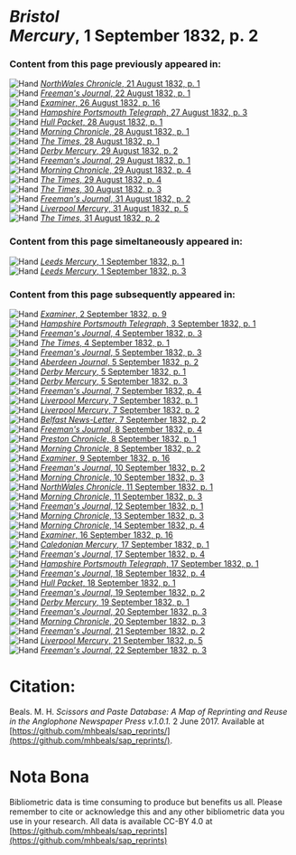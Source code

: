 # *Bristol Mercury*, 1 September 1832, p. 2  
  
### Content from this page previously appeared in:  
![Hand](http://scissorsandpaste.net/wp-content/uploads/2017/06/smallhandpointer.png) [*NorthWales Chronicle*, 21 August 1832, p. 1](https://mhbeals.github.io/sap_html/NorthWales-Chronicle/NorthWales-Chronicle-21-August-1832-p-1)  
![Hand](http://scissorsandpaste.net/wp-content/uploads/2017/06/smallhandpointer.png) [*Freeman's Journal*, 22 August 1832, p. 1](https://mhbeals.github.io/sap_html/Freeman's-Journal/Freeman's-Journal-22-August-1832-p-1)  
![Hand](http://scissorsandpaste.net/wp-content/uploads/2017/06/smallhandpointer.png) [*Examiner*, 26 August 1832, p. 16](https://mhbeals.github.io/sap_html/Examiner/Examiner-26-August-1832-p-16)  
![Hand](http://scissorsandpaste.net/wp-content/uploads/2017/06/smallhandpointer.png) [*Hampshire Portsmouth Telegraph*, 27 August 1832, p. 3](https://mhbeals.github.io/sap_html/Hampshire-Portsmouth-Telegraph/Hampshire-Portsmouth-Telegraph-27-August-1832-p-3)  
![Hand](http://scissorsandpaste.net/wp-content/uploads/2017/06/smallhandpointer.png) [*Hull Packet*, 28 August 1832, p. 1](https://mhbeals.github.io/sap_html/Hull-Packet/Hull-Packet-28-August-1832-p-1)  
![Hand](http://scissorsandpaste.net/wp-content/uploads/2017/06/smallhandpointer.png) [*Morning Chronicle*, 28 August 1832, p. 1](https://mhbeals.github.io/sap_html/Morning-Chronicle/Morning-Chronicle-28-August-1832-p-1)  
![Hand](http://scissorsandpaste.net/wp-content/uploads/2017/06/smallhandpointer.png) [*The Times*, 28 August 1832, p. 1](https://mhbeals.github.io/sap_html/The-Times/The-Times-28-August-1832-p-1)  
![Hand](http://scissorsandpaste.net/wp-content/uploads/2017/06/smallhandpointer.png) [*Derby Mercury*, 29 August 1832, p. 2](https://mhbeals.github.io/sap_html/Derby-Mercury/Derby-Mercury-29-August-1832-p-2)  
![Hand](http://scissorsandpaste.net/wp-content/uploads/2017/06/smallhandpointer.png) [*Freeman's Journal*, 29 August 1832, p. 1](https://mhbeals.github.io/sap_html/Freeman's-Journal/Freeman's-Journal-29-August-1832-p-1)  
![Hand](http://scissorsandpaste.net/wp-content/uploads/2017/06/smallhandpointer.png) [*Morning Chronicle*, 29 August 1832, p. 4](https://mhbeals.github.io/sap_html/Morning-Chronicle/Morning-Chronicle-29-August-1832-p-4)  
![Hand](http://scissorsandpaste.net/wp-content/uploads/2017/06/smallhandpointer.png) [*The Times*, 29 August 1832, p. 4](https://mhbeals.github.io/sap_html/The-Times/The-Times-29-August-1832-p-4)  
![Hand](http://scissorsandpaste.net/wp-content/uploads/2017/06/smallhandpointer.png) [*The Times*, 30 August 1832, p. 3](https://mhbeals.github.io/sap_html/The-Times/The-Times-30-August-1832-p-3)  
![Hand](http://scissorsandpaste.net/wp-content/uploads/2017/06/smallhandpointer.png) [*Freeman's Journal*, 31 August 1832, p. 2](https://mhbeals.github.io/sap_html/Freeman's-Journal/Freeman's-Journal-31-August-1832-p-2)  
![Hand](http://scissorsandpaste.net/wp-content/uploads/2017/06/smallhandpointer.png) [*Liverpool Mercury*, 31 August 1832, p. 5](https://mhbeals.github.io/sap_html/Liverpool-Mercury/Liverpool-Mercury-31-August-1832-p-5)  
![Hand](http://scissorsandpaste.net/wp-content/uploads/2017/06/smallhandpointer.png) [*The Times*, 31 August 1832, p. 2](https://mhbeals.github.io/sap_html/The-Times/The-Times-31-August-1832-p-2)  
  
### Content from this page simeltaneously appeared in:  
![Hand](http://scissorsandpaste.net/wp-content/uploads/2017/06/smallhandpointer.png) [*Leeds Mercury*, 1 September 1832, p. 1](https://mhbeals.github.io/sap_html/Leeds-Mercury/Leeds-Mercury-1-September-1832-p-1)  
![Hand](http://scissorsandpaste.net/wp-content/uploads/2017/06/smallhandpointer.png) [*Leeds Mercury*, 1 September 1832, p. 3](https://mhbeals.github.io/sap_html/Leeds-Mercury/Leeds-Mercury-1-September-1832-p-3)  
  
### Content from this page subsequently appeared in:  
![Hand](http://scissorsandpaste.net/wp-content/uploads/2017/06/smallhandpointer.png) [*Examiner*, 2 September 1832, p. 9](https://mhbeals.github.io/sap_html/Examiner/Examiner-2-September-1832-p-9)  
![Hand](http://scissorsandpaste.net/wp-content/uploads/2017/06/smallhandpointer.png) [*Hampshire Portsmouth Telegraph*, 3 September 1832, p. 1](https://mhbeals.github.io/sap_html/Hampshire-Portsmouth-Telegraph/Hampshire-Portsmouth-Telegraph-3-September-1832-p-1)  
![Hand](http://scissorsandpaste.net/wp-content/uploads/2017/06/smallhandpointer.png) [*Freeman's Journal*, 4 September 1832, p. 3](https://mhbeals.github.io/sap_html/Freeman's-Journal/Freeman's-Journal-4-September-1832-p-3)  
![Hand](http://scissorsandpaste.net/wp-content/uploads/2017/06/smallhandpointer.png) [*The Times*, 4 September 1832, p. 1](https://mhbeals.github.io/sap_html/The-Times/The-Times-4-September-1832-p-1)  
![Hand](http://scissorsandpaste.net/wp-content/uploads/2017/06/smallhandpointer.png) [*Freeman's Journal*, 5 September 1832, p. 3](https://mhbeals.github.io/sap_html/Freeman's-Journal/Freeman's-Journal-5-September-1832-p-3)  
![Hand](http://scissorsandpaste.net/wp-content/uploads/2017/06/smallhandpointer.png) [*Aberdeen Journal*, 5 September 1832, p. 2](https://mhbeals.github.io/sap_html/Aberdeen-Journal/Aberdeen-Journal-5-September-1832-p-2)  
![Hand](http://scissorsandpaste.net/wp-content/uploads/2017/06/smallhandpointer.png) [*Derby Mercury*, 5 September 1832, p. 1](https://mhbeals.github.io/sap_html/Derby-Mercury/Derby-Mercury-5-September-1832-p-1)  
![Hand](http://scissorsandpaste.net/wp-content/uploads/2017/06/smallhandpointer.png) [*Derby Mercury*, 5 September 1832, p. 3](https://mhbeals.github.io/sap_html/Derby-Mercury/Derby-Mercury-5-September-1832-p-3)  
![Hand](http://scissorsandpaste.net/wp-content/uploads/2017/06/smallhandpointer.png) [*Freeman's Journal*, 7 September 1832, p. 4](https://mhbeals.github.io/sap_html/Freeman's-Journal/Freeman's-Journal-7-September-1832-p-4)  
![Hand](http://scissorsandpaste.net/wp-content/uploads/2017/06/smallhandpointer.png) [*Liverpool Mercury*, 7 September 1832, p. 1](https://mhbeals.github.io/sap_html/Liverpool-Mercury/Liverpool-Mercury-7-September-1832-p-1)  
![Hand](http://scissorsandpaste.net/wp-content/uploads/2017/06/smallhandpointer.png) [*Liverpool Mercury*, 7 September 1832, p. 2](https://mhbeals.github.io/sap_html/Liverpool-Mercury/Liverpool-Mercury-7-September-1832-p-2)  
![Hand](http://scissorsandpaste.net/wp-content/uploads/2017/06/smallhandpointer.png) [*Belfast News-Letter*, 7 September 1832, p. 2](https://mhbeals.github.io/sap_html/Belfast-News-Letter/Belfast-News-Letter-7-September-1832-p-2)  
![Hand](http://scissorsandpaste.net/wp-content/uploads/2017/06/smallhandpointer.png) [*Freeman's Journal*, 8 September 1832, p. 4](https://mhbeals.github.io/sap_html/Freeman's-Journal/Freeman's-Journal-8-September-1832-p-4)  
![Hand](http://scissorsandpaste.net/wp-content/uploads/2017/06/smallhandpointer.png) [*Preston Chronicle*, 8 September 1832, p. 1](https://mhbeals.github.io/sap_html/Preston-Chronicle/Preston-Chronicle-8-September-1832-p-1)  
![Hand](http://scissorsandpaste.net/wp-content/uploads/2017/06/smallhandpointer.png) [*Morning Chronicle*, 8 September 1832, p. 2](https://mhbeals.github.io/sap_html/Morning-Chronicle/Morning-Chronicle-8-September-1832-p-2)  
![Hand](http://scissorsandpaste.net/wp-content/uploads/2017/06/smallhandpointer.png) [*Examiner*, 9 September 1832, p. 16](https://mhbeals.github.io/sap_html/Examiner/Examiner-9-September-1832-p-16)  
![Hand](http://scissorsandpaste.net/wp-content/uploads/2017/06/smallhandpointer.png) [*Freeman's Journal*, 10 September 1832, p. 2](https://mhbeals.github.io/sap_html/Freeman's-Journal/Freeman's-Journal-10-September-1832-p-2)  
![Hand](http://scissorsandpaste.net/wp-content/uploads/2017/06/smallhandpointer.png) [*Morning Chronicle*, 10 September 1832, p. 3](https://mhbeals.github.io/sap_html/Morning-Chronicle/Morning-Chronicle-10-September-1832-p-3)  
![Hand](http://scissorsandpaste.net/wp-content/uploads/2017/06/smallhandpointer.png) [*NorthWales Chronicle*, 11 September 1832, p. 1](https://mhbeals.github.io/sap_html/NorthWales-Chronicle/NorthWales-Chronicle-11-September-1832-p-1)  
![Hand](http://scissorsandpaste.net/wp-content/uploads/2017/06/smallhandpointer.png) [*Morning Chronicle*, 11 September 1832, p. 3](https://mhbeals.github.io/sap_html/Morning-Chronicle/Morning-Chronicle-11-September-1832-p-3)  
![Hand](http://scissorsandpaste.net/wp-content/uploads/2017/06/smallhandpointer.png) [*Freeman's Journal*, 12 September 1832, p. 1](https://mhbeals.github.io/sap_html/Freeman's-Journal/Freeman's-Journal-12-September-1832-p-1)  
![Hand](http://scissorsandpaste.net/wp-content/uploads/2017/06/smallhandpointer.png) [*Morning Chronicle*, 13 September 1832, p. 3](https://mhbeals.github.io/sap_html/Morning-Chronicle/Morning-Chronicle-13-September-1832-p-3)  
![Hand](http://scissorsandpaste.net/wp-content/uploads/2017/06/smallhandpointer.png) [*Morning Chronicle*, 14 September 1832, p. 4](https://mhbeals.github.io/sap_html/Morning-Chronicle/Morning-Chronicle-14-September-1832-p-4)  
![Hand](http://scissorsandpaste.net/wp-content/uploads/2017/06/smallhandpointer.png) [*Examiner*, 16 September 1832, p. 16](https://mhbeals.github.io/sap_html/Examiner/Examiner-16-September-1832-p-16)  
![Hand](http://scissorsandpaste.net/wp-content/uploads/2017/06/smallhandpointer.png) [*Caledonian Mercury*, 17 September 1832, p. 1](https://mhbeals.github.io/sap_html/Caledonian-Mercury/Caledonian-Mercury-17-September-1832-p-1)  
![Hand](http://scissorsandpaste.net/wp-content/uploads/2017/06/smallhandpointer.png) [*Freeman's Journal*, 17 September 1832, p. 4](https://mhbeals.github.io/sap_html/Freeman's-Journal/Freeman's-Journal-17-September-1832-p-4)  
![Hand](http://scissorsandpaste.net/wp-content/uploads/2017/06/smallhandpointer.png) [*Hampshire Portsmouth Telegraph*, 17 September 1832, p. 1](https://mhbeals.github.io/sap_html/Hampshire-Portsmouth-Telegraph/Hampshire-Portsmouth-Telegraph-17-September-1832-p-1)  
![Hand](http://scissorsandpaste.net/wp-content/uploads/2017/06/smallhandpointer.png) [*Freeman's Journal*, 18 September 1832, p. 4](https://mhbeals.github.io/sap_html/Freeman's-Journal/Freeman's-Journal-18-September-1832-p-4)  
![Hand](http://scissorsandpaste.net/wp-content/uploads/2017/06/smallhandpointer.png) [*Hull Packet*, 18 September 1832, p. 1](https://mhbeals.github.io/sap_html/Hull-Packet/Hull-Packet-18-September-1832-p-1)  
![Hand](http://scissorsandpaste.net/wp-content/uploads/2017/06/smallhandpointer.png) [*Freeman's Journal*, 19 September 1832, p. 2](https://mhbeals.github.io/sap_html/Freeman's-Journal/Freeman's-Journal-19-September-1832-p-2)  
![Hand](http://scissorsandpaste.net/wp-content/uploads/2017/06/smallhandpointer.png) [*Derby Mercury*, 19 September 1832, p. 1](https://mhbeals.github.io/sap_html/Derby-Mercury/Derby-Mercury-19-September-1832-p-1)  
![Hand](http://scissorsandpaste.net/wp-content/uploads/2017/06/smallhandpointer.png) [*Freeman's Journal*, 20 September 1832, p. 3](https://mhbeals.github.io/sap_html/Freeman's-Journal/Freeman's-Journal-20-September-1832-p-3)  
![Hand](http://scissorsandpaste.net/wp-content/uploads/2017/06/smallhandpointer.png) [*Morning Chronicle*, 20 September 1832, p. 3](https://mhbeals.github.io/sap_html/Morning-Chronicle/Morning-Chronicle-20-September-1832-p-3)  
![Hand](http://scissorsandpaste.net/wp-content/uploads/2017/06/smallhandpointer.png) [*Freeman's Journal*, 21 September 1832, p. 2](https://mhbeals.github.io/sap_html/Freeman's-Journal/Freeman's-Journal-21-September-1832-p-2)  
![Hand](http://scissorsandpaste.net/wp-content/uploads/2017/06/smallhandpointer.png) [*Liverpool Mercury*, 21 September 1832, p. 5](https://mhbeals.github.io/sap_html/Liverpool-Mercury/Liverpool-Mercury-21-September-1832-p-5)  
![Hand](http://scissorsandpaste.net/wp-content/uploads/2017/06/smallhandpointer.png) [*Freeman's Journal*, 22 September 1832, p. 3](https://mhbeals.github.io/sap_html/Freeman's-Journal/Freeman's-Journal-22-September-1832-p-3)  


# Citation: 

Beals. M. H. *Scissors and Paste Database: A Map of Reprinting and Reuse in the Anglophone Newspaper Press v.1.0.1.* 2 June 2017. Available at [https://github.com/mhbeals/sap_reprints/](https://github.com/mhbeals/sap_reprints/). 

# Nota Bona

Bibliometric data is time consuming to produce but benefits us all. Please remember to cite or acknowledge this and any other bibliometric data you use in your research. All data is available CC-BY 4.0 at [https://github.com/mhbeals/sap_reprints](https://github.com/mhbeals/sap_reprints)